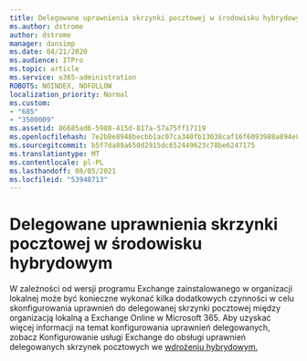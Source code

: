 ```yaml
---
title: Delegowane uprawnienia skrzynki pocztowej w środowisku hybrydowym
ms.author: dstrome
author: dstrome
manager: dansimp
ms.date: 04/21/2020
ms.audience: ITPro
ms.topic: article
ms.service: o365-administration
ROBOTS: NOINDEX, NOFOLLOW
localization_priority: Normal
ms.custom:
- "685"
- "3500009"
ms.assetid: 86685ad6-5988-415d-817a-57a75ff17119
ms.openlocfilehash: 7e2b8e8948becbb1ac07ca340fb13038caf16f6093988a894e85e0cefb8a64a4
ms.sourcegitcommit: b5f7da89a650d2915dc652449623c78be6247175
ms.translationtype: MT
ms.contentlocale: pl-PL
ms.lasthandoff: 08/05/2021
ms.locfileid: "53948713"
---
```

# <a name="delegated-mailbox-permissions-in-a-hybrid-environment"></a>Delegowane uprawnienia skrzynki pocztowej w środowisku hybrydowym

W zależności od wersji programu Exchange zainstalowanego w organizacji lokalnej może być konieczne wykonać kilka dodatkowych czynności w celu skonfigurowania uprawnień do delegowanej skrzynki pocztowej między organizacją lokalną a Exchange Online w Microsoft 365. Aby uzyskać więcej informacji na temat konfigurowania uprawnień delegowanych, zobacz Konfigurowanie usługi Exchange do obsługi uprawnień delegowanych skrzynek pocztowych we [wdrożeniu hybrydowym.](https://technet.microsoft.com/library/mt784505%28v=exchg.150%29.aspx)
  